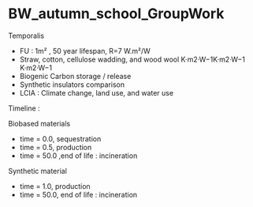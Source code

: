 # BW_autumn_school_GroupWork

Temporalis

- FU : 1m² , 50 year lifespan, R=7 W.m²/W
- Straw, cotton, cellulose wadding, and wood wool K·m2·W−1K·m2·W−1 K·m2·W−1
- Biogenic Carbon storage / release
- Synthetic insulators comparison
- LCIA : Climate change, land use, and water use

Timeline :

Biobased materials

 - time = 0.0, sequestration
 - time = 0.5, production
 - time = 50.0 ,end of life : incineration

Synthetic material

 - time = 1.0, production
 - time = 50.0, end of life : incineration
